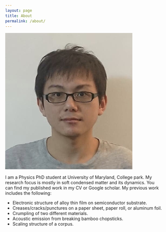 ```yaml
---
layout: page
title: About
permalink: /about/
---
```


![demo image](/assets/images/st.png)

I am a Physics PhD student at University of Maryland, College park. My research focus is mostly in soft condensed matter and its dynamics. You can find my published work in my CV or Google scholar. My previous work includes the following:

* Electronic structure of alloy thin film on semiconductor substrate.
* Creases/cracks/punctures on a paper sheet, paper roll, or aluminum foil.
* Crumpling of two different materials.
* Acoustic emission from breaking bamboo chopsticks.
* Scaling structure of a corpus.
